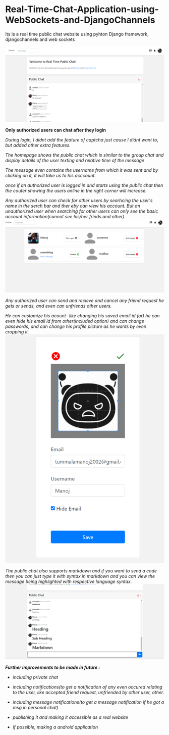 # Real-Time-Chat-Application-using-WebSockets-and-DjangoChannels
Its is a real time public chat website using pyhton Django framework, djangochannels and web sockets

<img src="pic1.png">

**Only authorized users can chat after they login**

*During login, I didnt add the feature of captcha just cause I didnt want to, but added other extra features.*

*The homepage shows the public chat which is similar to the group chat and display details of the user texting and relative time of the message*

*The message even contains the username from which it was sent and by clicking on it, it will take us to his acccount.*

*once if an authorized user is logged in and starts using the public chat then the couter showing the users online in the right corner will increase.*

*Any authorized user can check for other users by searhcing the user's name in the serch bar and ther eby can view his account.*
*But an unauthorized user when searching for other users can only see the basic account information(cannot see his/her frinds and other).*
<img src="pic4.png"></p>

*Any authorized user can send and recieve and cancel any friend request he gets or sends, and even can unfriends other users.*

*He can customize his acount- like changing his saved email id (or) he can even hide his email id from other(included option) and can change passwords,
and can change his profile picture as he wants by even cropping it.*
<img src="pic3.png"></p>

*The public chat also supports markdown and if you want to send a code then you can just type it with syntax in markdown and you can view the message
being highlighted with respective language syntax.*
<img src="pic2.png"></p>

***Further improvements to be made in future :***

- *including private chat*

- *including notifications(to get a notification of any even occured relating to the user, 
like accepted friend request, unfriended by other user, other.*

- *including message notifications(to get a message notification if he got a msg in personal chat)*

- *publishing it and making it accessible as a real website*

- *If possible, making a android application*
